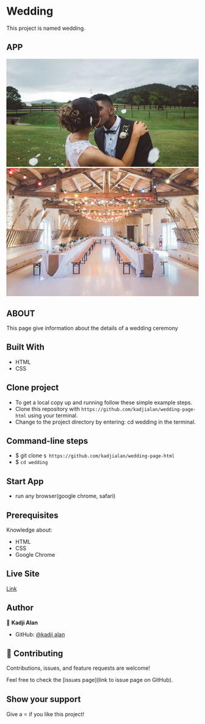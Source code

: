 # Wedding

This project is named wedding.

## APP

![wedding_couple2](./asserts/styles/images/wedding_couple2.jpg)
![wedding_location](./asserts/styles/images/wedding_location.jpg)

## ABOUT

This page give information about the details of a wedding ceremony

## Built With

- HTML
- CSS

## Clone project

- To get a local copy up and running follow these simple example steps.
- Clone this repository with
`https://github.com/kadjialan/wedding-page-html` using your terminal.
- Change to the project directory by entering: cd wedding in the terminal.

## Command-line steps

- $ git clone `$ https://github.com/kadjialan/wedding-page-html`
- $ `cd wedding`

## Start App

- run any browser(google chrome, safari)

## Prerequisites

Knowledge about:

- HTML
- CSS
- Google Chrome

## Live Site

[Link]( https://kadjialan.github.io/wedding-page-html/)

## Author

👤 **Kadji Alan**

- GitHub: [@kadji alan](https://github.com/kadjialan/)

## 🤝 Contributing

Contributions, issues, and feature requests are welcome!

Feel free to check the [issues page](link to issue page on GitHub).

## Show your support

Give a ⭐️ if you like this project!


